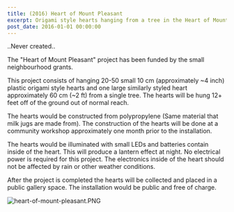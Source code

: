 ```yaml
---
title: (2016) Heart of Mount Pleasant
excerpt: Origami style hearts hanging from a tree in the Heart of Mount Pleasant.
post_date: 2016-01-01 00:00:00
---
```


..Never created..

The "Heart of Mount Pleasant" project has been funded by the small neighbourhood grants.  

This project consists of hanging 20-50 small 10 cm (approximately ~4 inch) plastic origami style hearts and one large similarly styled heart approximately 60 cm (~2 ft) from a single tree. The hearts will be hung 12+ feet off of the ground out of normal reach.

The hearts would be constructed from polypropylene (Same material that milk jugs are made from). The construction of the hearts will be done at a community workshop approximately one month prior to the installation.

The hearts would be illuminated with small LEDs and batteries contain inside of the heart. This will produce a lantern effect at night. No electrical power is required for this project. The electronics inside of the heart should not be affected by rain or other weather conditions.

After the project is completed the hearts will be collected and placed in a public gallery space. The installation would be public and free of charge.

![heart-of-mount-pleasant.PNG]({{site.baseurl}}/public/uploads/MountPleasent.png)
